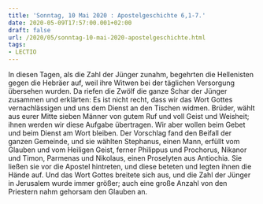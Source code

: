 ```yaml
---
title: 'Sonntag, 10 Mai 2020 : Apostelgeschichte 6,1-7.'
date: 2020-05-09T17:57:00.001+02:00
draft: false
url: /2020/05/sonntag-10-mai-2020-apostelgeschichte.html
tags: 
- LECTIO
---
```


In diesen Tagen, als die Zahl der Jünger zunahm, begehrten die Hellenisten gegen die Hebräer auf, weil ihre Witwen bei der täglichen Versorgung übersehen wurden. Da riefen die Zwölf die ganze Schar der Jünger zusammen und erklärten: Es ist nicht recht, dass wir das Wort Gottes vernachlässigen und uns dem Dienst an den Tischen widmen. Brüder, wählt aus eurer Mitte sieben Männer von gutem Ruf und voll Geist und Weisheit; ihnen werden wir diese Aufgabe übertragen. Wir aber wollen beim Gebet und beim Dienst am Wort bleiben. Der Vorschlag fand den Beifall der ganzen Gemeinde, und sie wählten Stephanus, einen Mann, erfüllt vom Glauben und vom Heiligen Geist, ferner Philippus und Prochorus, Nikanor und Timon, Parmenas und Nikolaus, einen Proselyten aus Antiochia. Sie ließen sie vor die Apostel hintreten, und diese beteten und legten ihnen die Hände auf. Und das Wort Gottes breitete sich aus, und die Zahl der Jünger in Jerusalem wurde immer größer; auch eine große Anzahl von den Priestern nahm gehorsam den Glauben an.